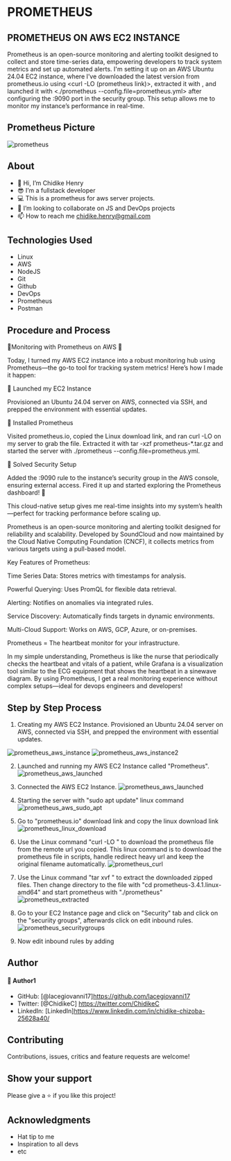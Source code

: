 # PROMETHEUS

## PROMETHEUS ON AWS EC2 INSTANCE
Prometheus is an open-source monitoring and alerting toolkit designed to collect and store time-series data, empowering developers to track system metrics and set up automated alerts. I'm setting it up on an AWS Ubuntu 24.04 EC2 instance, where I’ve downloaded the latest version from prometheus.io using <curl -LO (prometheus link)>, extracted it with <tar xvf>, and launched it with <./prometheus --config.file=prometheus.yml> after configuring the :9090 port in the security group. This setup allows me to monitor my instance’s performance in real-time.
## Prometheus Picture
![prometheus](https://github.com/user-attachments/assets/424c9f0f-bf48-4524-a43a-01371f9a796c)

## About

- 👋 Hi, I’m Chidike Henry
- 😎 I’m a fullstack developer
- 💻 This is a prometheus for aws server projects.
- 💞️ I’m looking to collaborate on JS and DevOps projects
- 📫 How to reach me chidike.henry@gmail.com

## Technologies Used

- Linux
- AWS
- NodeJS
- Git
- Github
- DevOps
- Prometheus
- Postman

## Procedure and Process

🚀Monitoring with Prometheus on AWS 🚀

Today, I turned my AWS EC2 instance into a robust monitoring hub using Prometheus—the go-to tool for tracking system metrics! Here’s how I made it happen:

🔹 Launched my EC2 Instance

Provisioned an Ubuntu 24.04 server on AWS, connected via SSH, and prepped the environment with essential updates.

🔹 Installed Prometheus

Visited prometheus.io, copied the Linux download link, and ran curl -LO <prometheus-link> on my server to grab the file. Extracted it with tar -xzf prometheus-\*.tar.gz and started the server with ./prometheus --config.file=prometheus.yml.

🔹 Solved Security Setup

Added the :9090 rule to the instance’s security group in the AWS console, ensuring external access. Fired it up and started exploring the Prometheus dashboard! 🎯

This cloud-native setup gives me real-time insights into my system’s health—perfect for tracking performance before scaling up.

Prometheus is an open-source monitoring and alerting toolkit designed for reliability and scalability. Developed by SoundCloud and now maintained by the Cloud Native Computing Foundation (CNCF), it collects metrics from various targets using a pull-based model.

Key Features of Prometheus:

Time Series Data: Stores metrics with timestamps for analysis.

Powerful Querying: Uses PromQL for flexible data retrieval.

Alerting: Notifies on anomalies via integrated rules.

Service Discovery: Automatically finds targets in dynamic environments.

Multi-Cloud Support: Works on AWS, GCP, Azure, or on-premises.

Prometheus = The heartbeat monitor for your infrastructure.

In my simple understanding, Prometheus is like the nurse that periodically checks the heartbeat and vitals of a patient, while Grafana is a visualization tool similar to the ECG equipment that shows the heartbeat in a sinewave diagram. By using Prometheus, I get a real monitoring experience without complex setups—ideal for devops engineers and developers!

## Step by Step Process
1. Creating my AWS EC2 Instance. Provisioned an Ubuntu 24.04 server on AWS, connected via SSH, and prepped the environment with essential updates. 

![prometheus_aws_instance](https://github.com/user-attachments/assets/92c3d837-4149-422b-b97f-8f66f82c0f1c)
![prometheus_aws_instance2](https://github.com/user-attachments/assets/a78d169c-9ffa-48ff-a409-d7ee7525152e)

2. Launched and running my AWS EC2 Instance called "Prometheus". 
![prometheus_aws_launched](https://github.com/user-attachments/assets/687aa0f7-1fd4-47c1-96fa-180839bd81ce)

3. Connected the AWS EC2 Instance. 
![prometheus_aws_launched](https://github.com/user-attachments/assets/6ec5a6b2-e4d6-4937-a12f-34182e9abc9c)

4. Starting the server with "sudo apt update" linux command
![prometheus_aws_sudo_apt](https://github.com/user-attachments/assets/0a60bc12-6833-4ad3-83fd-9b977f79c8de)

5. Go to "prometheus.io" download link and copy the linux download link
![prometheus_linux_download](https://github.com/user-attachments/assets/5023015a-dd18-4235-87c7-b636a7078601) 

6. Use the Linux command "curl -LO <url>" to download the prometheus file from the remote url you copied.
   This linux command is to download the prometheus file in scripts, handle redirect heavy url and keep the original filename automatically. 
![prometheus_curl](https://github.com/user-attachments/assets/9e15cdc2-f262-472c-99a8-981e785270c1)

7. Use the Linux command "tar xvf <url>" to extract the downloaded zipped files. Then change directory to the file 
   with "cd prometheus-3.4.1.linux-amd64" and start prometheus with "./prometheus"
![prometheus_extracted](https://github.com/user-attachments/assets/8bad7a1a-410d-4933-9bd5-8dd622375984)

8. Go to your EC2 Instance page and click on "Security" tab and click on the "securiity groups", afterwards click on edit inbound rules.
![prometheus_securitygroups](https://github.com/user-attachments/assets/ab24351c-9e4e-480d-a8a1-488813a0349b)


9. Now edit inbound rules by adding

## Author
#### 👤 Author1

- GitHub: [@lacegiovanni17]https://github.com/lacegiovanni17
- Twitter: [@ChidikeC] https://twitter.com/ChidikeC
- LinkedIn: [LinkedIn]https://www.linkedin.com/in/chidike-chizoba-25628a40/

## Contributing

Contributions, issues, critics and feature requests are welcome!

## Show your support

Please give a ⭐️ if you like this project!

## Acknowledgments

- Hat tip to me
- Inspiration to all devs
- etc
